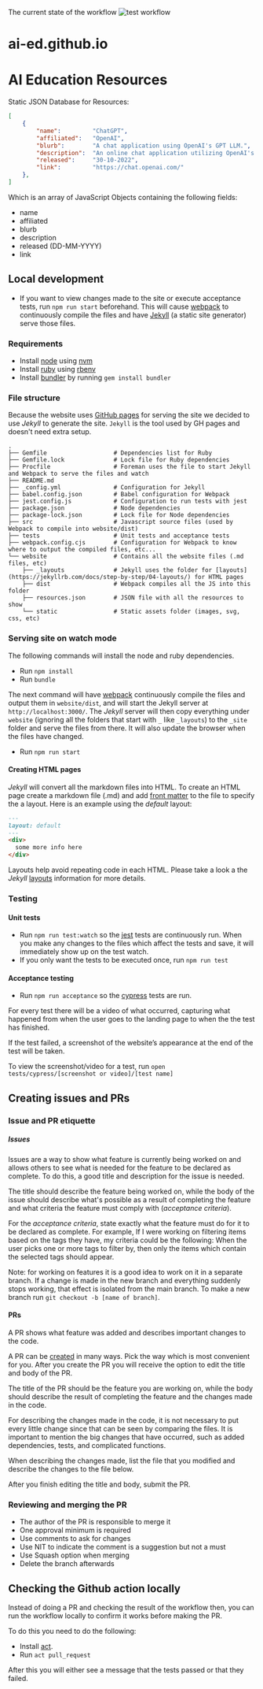 
The current state of the workflow ![test workflow](https://github.com/ai-ed/ai-ed.github.io/actions/workflows/test.yml/badge.svg)

# ai-ed.github.io
# AI Education Resources

Static JSON Database for Resources:

```json
[
    {
        "name":         "ChatGPT",
        "affiliated":	"OpenAI",
        "blurb":        "A chat application using OpenAI's GPT LLM.",
        "description":  "An online chat application utilizing OpenAI's GPT large language model (LLM) to understand user inputs and generate outputs.",
        "released":     "30-10-2022",
        "link":         "https://chat.openai.com/"
    },
]
```

Which is an array of JavaScript Objects containing the following fields:

- name
- affiliated
- blurb
- description
- released (DD-MM-YYYY)
- link

## Local development

* If you want to view changes made to the site or execute acceptance tests, run `npm run start` beforehand. This will cause [webpack](https://webpack.js.org/) to continuously compile the files and have [Jekyll](https://jekyllrb.com/) (a static site generator) serve those files.

### Requirements

* Install [node](https://nodejs.org/en) using [nvm](https://github.com/nvm-sh/nvm)
* Install [ruby](https://www.ruby-lang.org/en/) using [rbenv](https://github.com/rbenv/rbenv)
* Install [bundler](https://bundler.io/) by running `gem install bundler`

### File structure

Because the website uses [GitHub pages](https://pages.github.com/) for serving the site we decided to use _Jekyll_ to generate the site. `Jekyll` is the tool used by GH pages and doesn't need extra setup.

```
.
├── Gemfile                   # Dependencies list for Ruby
├── Gemfile.lock              # Lock file for Ruby dependencies
├── Procfile                  # Foreman uses the file to start Jekyll and Webpack to serve the files and watch
├── README.md
├── _config.yml               # Configuration for Jekyll
├── babel.config.json         # Babel configuration for Webpack
├── jest.config.js            # Configuration to run tests with jest
├── package.json              # Node dependencies
├── package-lock.json         # Lock file for Node dependencies
├── src                       # Javascript source files (used by Webpack to compile into website/dist)
├── tests                     # Unit tests and acceptance tests
├── webpack.config.cjs        # Configuration for Webpack to know where to output the compiled files, etc...
└── website                   # Contains all the website files (.md files, etc)
    ├── _layouts              # Jekyll uses the folder for [layouts](https://jekyllrb.com/docs/step-by-step/04-layouts/) for HTML pages
    ├── dist                  # Webpack compiles all the JS into this folder
    ├── resources.json        # JSON file with all the resources to show
    └── static                # Static assets folder (images, svg, css, etc)
```

### Serving site on watch mode

The following commands will install the node and ruby dependencies.

* Run `npm install`
* Run `bundle`

The next command will have [webpack](https://webpack.js.org/) continuously compile the files and output them in `website/dist`, and will start the Jekyll server at `http://localhost:3000/`.
The _Jekyll_ server will then copy everything under `website` (ignoring all the folders that start with `_` like `_layouts`) to the `_site` folder and serve the files from there. It will also update the browser when the files have changed.

* Run `npm run start`

#### Creating HTML pages

_Jekyll_ will convert all the markdown files into HTML. To create an HTML page create a markdown file (.md) and add [front matter](https://jekyllrb.com/docs/front-matter/) to the file to specify the a layout. Here is an example using the _default_ layout:

```md
---
layout: default
---
<div>
  some more info here
</div>
```
Layouts help avoid repeating code in each HTML. Please take a look a the _Jekyll_ [layouts](https://jekyllrb.com/docs/step-by-step/04-layouts/) information for more details.

### Testing

#### Unit tests

* Run `npm run test:watch` so the [jest](https://jestjs.io/) tests are continuously run. When you make any changes to the files which affect the tests and save, it will immediately show up on the test watch.
* If you only want the tests to be executed once, run `npm run test`

#### Acceptance testing
* Run `npm run acceptance` so the [cypress](https://www.cypress.io/) tests are run.

For every test there will be a video of what occurred, capturing what happened from when the user goes to the landing page to when the the test has finished.

If the test failed, a screenshot of the website’s appearance at the end of the test will be taken.

To view the screenshot/video for a test,
run `open tests/cypress/[screenshot or video]/[test name]`

## Creating issues and PRs

### Issue and PR etiquette

##### Issues

Issues are a way to show what feature is currently being worked on and allows others to see what is needed for the feature to be declared as complete. To do this, a good title and description for the issue is needed.

The title should describe the feature being worked on, while the body of the issue should describe what's possible as a result of completing the feature and what criteria the feature must comply with (*acceptance criteria*).

For the *acceptance criteria*, state exactly what the feature must do for it to be declared as complete. For example, If I were working on filtering items based on the tags they have, my criteria could be the following: When the user picks one or more tags to filter by, then only the items which contain the selected tags should appear.

Note: for working on features it is a good idea to work on it in a separate branch. If a change is made in the new branch and everything suddenly stops working, that effect is isolated from the main branch. To make a new branch run `git checkout -b [name of branch]`.

#### PRs

A PR shows what feature was added and describes important changes to the code. 

A PR can be [created](https://docs.github.com/en/pull-requests/collaborating-with-pull-requests/PRoposing-changes-to-your-work-with-pull-requests/creating-a-pull-request?tool=cli) in many ways. Pick the way which is most convenient for you. After you create the PR you will receive the option to edit the title and body of the PR.

The title of the PR should be the feature you are working on, while the body should describe the result of completing the feature and the changes made in the code.

For describing the changes made in the code, it is not necessary to put every little change since that can be seen by comparing the files. It is important to mention the big changes that have occurred, such as added dependencies, tests, and complicated functions.

When describing the changes made, list the file that you modified and describe the changes to the file below.

After you finish editing the title and body, submit the PR.

### Reviewing and merging the PR

* The author of the PR is responsible to merge it
* One approval minimum is required
* Use comments to ask for changes
* Use NIT to indicate the comment is a suggestion but not a must
* Use Squash option when merging
* Delete the branch afterwards


## Checking the Github action locally

Instead of doing a PR and checking the result of the workflow then, you can run the workflow locally to confirm it works before making the PR.

To do this you need to do the following:
* Install [act](https://github.com/nektos/act). 
* Run `act pull_request`

After this you will either see a message that the tests passed or that they failed.

